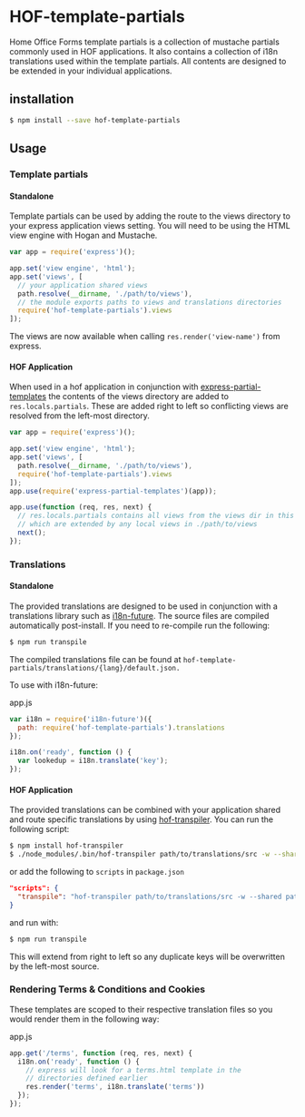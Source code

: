 # HOF-template-partials

Home Office Forms template partials is a collection of mustache partials commonly used in HOF applications.  It also contains a collection of i18n translations used within the template partials. All contents are designed to be extended in your individual applications.

## installation

```bash
$ npm install --save hof-template-partials
```

## Usage

### Template partials

#### Standalone

Template partials can be used by adding the route to the views directory to your express application views setting. You will need to be using the HTML view engine with Hogan and Mustache.

```js
var app = require('express')();

app.set('view engine', 'html');
app.set('views', [
  // your application shared views
  path.resolve(__dirname, './path/to/views'),
  // the module exports paths to views and translations directories
  require('hof-template-partials').views
]);
```

The views are now available when calling `res.render('view-name')` from express.

#### HOF Application

When used in a hof application in conjunction with [express-partial-templates](https://github.com/UKHomeOffice/express-partial-templates) the contents of the views directory are added to `res.locals.partials`. These are added right to left so conflicting views are resolved from the left-most directory.

```js
var app = require('express')();

app.set('view engine', 'html');
app.set('views', [
  path.resolve(__dirname, './path/to/views'),
  require('hof-template-partials').views
]);
app.use(require('express-partial-templates')(app));

app.use(function (req, res, next) {
  // res.locals.partials contains all views from the views dir in this repo
  // which are extended by any local views in ./path/to/views
  next();
});
```

### Translations

#### Standalone

The provided translations are designed to be used in conjunction with a translations library such as [i18n-future](https://github.com/lennym/i18n-future). The source files are compiled automatically post-install. If you need to re-compile run the following:

```bash
$ npm run transpile
```

The compiled translations file can be found at `hof-template-partials/translations/{lang}/default.json.`

To use with i18n-future:

app.js
```js
var i18n = require('i18n-future')({
  path: require('hof-template-partials').translations
});

i18n.on('ready', function () {
  var lookedup = i18n.translate('key');
});
```

#### HOF Application

The provided translations can be combined with your application shared and route specific translations by using [hof-transpiler](https://github.com/UKHomeOffice/hof-transpiler). You can run the following script:

```bash
$ npm install hof-transpiler
$ ./node_modules/.bin/hof-transpiler path/to/translations/src -w --shared path/to/shared/translations/src --shared node_modules/hof-template-partials/translations/src
```

or add the following to `scripts` in `package.json`
```json
"scripts": {
  "transpile": "hof-transpiler path/to/translations/src -w --shared path/to/shared/translations/src --shared node_modules/hof-template-partials/translations/src"
}
```

and run with:

```bash
$ npm run transpile
```

This will extend from right to left so any duplicate keys will be overwritten by the left-most source.

### Rendering Terms & Conditions and Cookies

These templates are scoped to their respective translation files so you would render them in the following way:

app.js
```js
app.get('/terms', function (req, res, next) {
  i18n.on('ready', function () {
    // express will look for a terms.html template in the
    // directories defined earlier
    res.render('terms', i18n.translate('terms'))
  });
});
```
